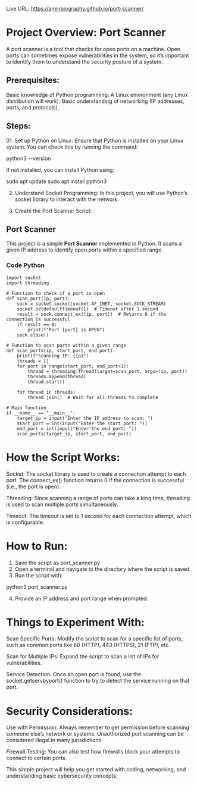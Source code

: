 Live URL:   https://aminbiography.github.io/port-scanner/



<h1>Project Overview: Port Scanner</h1>
A port scanner is a tool that checks for open ports on a machine. Open ports can sometimes expose vulnerabilities in the system, so it’s important to identify them to understand the security posture of a system.

<h2>Prerequisites:</h2>
Basic knowledge of Python programming.
A Linux environment (any Linux distribution will work).
Basic understanding of networking (IP addresses, ports, and protocols).

<h2>Steps:</h2>
01. Set up Python on Linux: Ensure that Python is installed on your Linux system. You can check this by running the command:

python3 --version

If not installed, you can install Python using:

sudo apt update
sudo apt install python3


02. Understand Socket Programming: In this project, you will use Python’s socket library to interact with the network.
   
03. Create the Port Scanner Script:  

## Port Scanner

This project is a simple **Port Scanner** implemented in Python. It scans a given IP address to identify open ports within a specified range.

### Code Python

```
import socket
import threading

# Function to check if a port is open
def scan_port(ip, port):
    sock = socket.socket(socket.AF_INET, socket.SOCK_STREAM)
    socket.setdefaulttimeout(1)  # Timeout after 1 second
    result = sock.connect_ex((ip, port))  # Returns 0 if the connection is successful
    if result == 0:
        print(f"Port {port} is OPEN")
    sock.close()

# Function to scan ports within a given range
def scan_ports(ip, start_port, end_port):
    print(f"Scanning IP: {ip}")
    threads = []
    for port in range(start_port, end_port+1):
        thread = threading.Thread(target=scan_port, args=(ip, port))
        threads.append(thread)
        thread.start()
    
    for thread in threads:
        thread.join()  # Wait for all threads to complete

# Main function
if __name__ == "__main__":
    target_ip = input("Enter the IP address to scan: ")
    start_port = int(input("Enter the start port: "))
    end_port = int(input("Enter the end port: "))
    scan_ports(target_ip, start_port, end_port)

```



<h1>How the Script Works:</h1>

Socket: The socket library is used to create a connection attempt to each port. The connect_ex() function returns 0 if the connection is successful (i.e., the port is open).

Threading: Since scanning a range of ports can take a long time, threading is used to scan multiple ports simultaneously.

Timeout: The timeout is set to 1 second for each connection attempt, which is configurable.

<h1>How to Run:</h1>

01. Save the script as port_scanner.py
2. Open a terminal and navigate to the directory where the script is saved.
3. Run the script with:

python3 port_scanner.py

04. Provide an IP address and port range when prompted.

<h1>Things to Experiment With:</h1>

Scan Specific Ports: Modify the script to scan for a specific list of ports, such as common ports like 80 (HTTP), 443 (HTTPS), 21 (FTP), etc.

Scan for Multiple IPs: Expand the script to scan a list of IPs for vulnerabilities.

Service Detection: Once an open port is found, use the socket.getservbyport() function to try to detect the service running on that port.

<h1>Security Considerations:</h1>

Use with Permission: Always remember to get permission before scanning someone else’s network or systems. Unauthorized port scanning can be considered illegal in many jurisdictions.

Firewall Testing: You can also test how firewalls block your attempts to connect to certain ports.

<p>This simple project will help you get started with coding, networking, and understanding basic cybersecurity concepts.</p>


